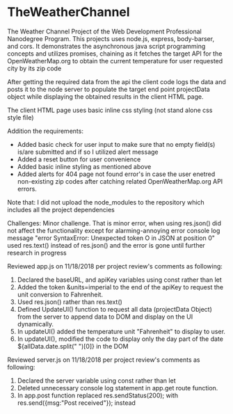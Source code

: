 # TheWeatherChannel
The Weather Channel Project of the Web Development Professional Nanodegree Program.
This projects uses node.js, express, body-barser, and cors.
It demonstrates the asynchronous java script programming concepts and utilizes 
promises, chaining as it fetches the target API for the OpenWeatherMap.org
to obtain the current temperature for user requested city by its zip code

After getting the required data from the api the client code logs the data and posts
it to the node server to populate the target end point projectData object while 
displaying the obtained results in the client HTML page.

The client HTML page uses basic inline css styling (not stand alone css style file)

Addition the requirements:
- Added basic check for user input to make sure that no empty field(s) is/are submitted
and if so I utilized alert message
- Added a reset button for user convenience
- Added basic inline styling as mentioned above
- Added alerts for 404 page not found error's in case the user enetred non-existing zip codes
after catching related OpenWeatherMap.org API errors.


Note that: I did not upload the node_modules to the repository which includes all the project dependencies

Challenges: Minor challenge. That is minor error, when using res.json()
        did not affect the functionality except for alarming-annoying error console log message
        "error SyntaxError: Unexpected token O in JSON at position 0"
        used res.text() instead of res.json() and the error is gone until further research in progress



Reviewed app.js on 11/18/2018 per project review's comments as following:
1) Declared the baseURL, and apiKey variables using const rather than let
2) Added the token &units=imperial to the end of the apiKey to request the unit conversion
to Fahrenheit.
3) Used res.json() rather than res.text()
4) Defined UpdateUI() function to request all data (projectData Object) from the server to append data to DOM and display on the UI dynamically.
5) In updateUI() added the temperature unit "Fahrenheit" to display to user.
6) In updateUI(), modified the code to display only the day part of the date
${allData.date.split(" ")[0]} in the DOM


Reviewed server.js on 11/18/2018 per project review's comments as following:
1) Declared the server variable using const rather than let
2) Deleted unnecessary console log statement in app.get route function.
3) In app.post function replaced res.sendStatus(200); with res.send({msg:"Post received"}); instead
